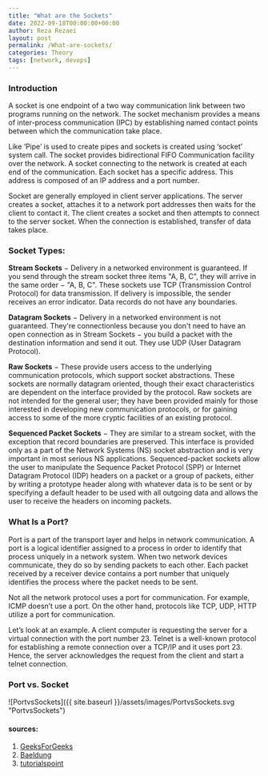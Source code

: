 ```yaml
---
title: "What are the Sockets"
date: 2022-09-18T00:00:00+00:00
author: Reza Rezaei
layout: post
permalink: /What-are-sockets/
categories: Theory
tags: [network, devops]
---
```


### Introduction

A socket is one endpoint of a two way communication link between two programs running on the network. The socket mechanism provides a means of inter-process communication (IPC) by establishing named contact points between which the communication take place.

Like ‘Pipe’ is used to create pipes and sockets is created using ‘socket’ system call. The socket provides bidirectional FIFO Communication facility over the network. A socket connecting to the network is created at each end of the communication. Each socket has a specific address. This address is composed of an IP address and a port number.

Socket are generally employed in client server applications. The server creates a socket, attaches it to a network port addresses then waits for the client to contact it. The client creates a socket and then attempts to connect to the server socket. When the connection is established, transfer of data takes place.

### Socket Types:

**Stream Sockets** − Delivery in a networked environment is guaranteed. If you send through the stream socket three items "A, B, C", they will arrive in the same order − "A, B, C". These sockets use TCP (Transmission Control Protocol) for data transmission. If delivery is impossible, the sender receives an error indicator. Data records do not have any boundaries.

**Datagram Sockets** − Delivery in a networked environment is not guaranteed. They're connectionless because you don't need to have an open connection as in Stream Sockets − you build a packet with the destination information and send it out. They use UDP (User Datagram Protocol).

**Raw Sockets** − These provide users access to the underlying communication protocols, which support socket abstractions. These sockets are normally datagram oriented, though their exact characteristics are dependent on the interface provided by the protocol. Raw sockets are not intended for the general user; they have been provided mainly for those interested in developing new communication protocols, or for gaining access to some of the more cryptic facilities of an existing protocol.

**Sequenced Packet Sockets** − They are similar to a stream socket, with the exception that record boundaries are preserved. This interface is provided only as a part of the Network Systems (NS) socket abstraction and is very important in most serious NS applications. Sequenced-packet sockets allow the user to manipulate the Sequence Packet Protocol (SPP) or Internet Datagram Protocol (IDP) headers on a packet or a group of packets, either by writing a prototype header along with whatever data is to be sent or by specifying a default header to be used with all outgoing data and allows the user to receive the headers on incoming packets.

### What Is a Port?

Port is a part of the transport layer and helps in network communication. A port is a logical identifier assigned to a process in order to identify that process uniquely in a network system. When two network devices communicate, they do so by sending packets to each other. Each packet received by a receiver device contains a port number that uniquely identifies the process where the packet needs to be sent.

Not all the network protocol uses a port for communication. For example, ICMP doesn’t use a port. On the other hand, protocols like TCP, UDP, HTTP utilize a port for communication.

Let’s look at an example. A client computer is requesting the server for a virtual connection with the port number 23. Telnet is a well-known protocol for establishing a remote connection over a TCP/IP and it uses port 23. Hence, the server acknowledges the request from the client and start a telnet connection.

### Port vs. Socket

![PortvsSockets]({{ site.baseurl }}/assets/images/PortvsSockets.svg "PortvsSockets")

#### sources:
1. [GeeksForGeeks](https://www.geeksforgeeks.org/socket-in-computer-network/)
2. [Baeldung](https://www.baeldung.com/cs/port-vs-socket)
3. [tutorialspoint](https://www.tutorialspoint.com/unix_sockets/what_is_socket.htm)

